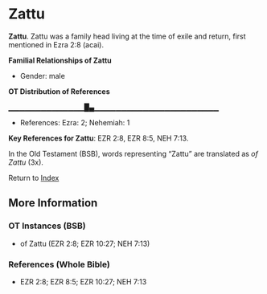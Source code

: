 # Zattu
**Zattu**. 
Zattu was a family head living at the time of exile and return, first mentioned in Ezra 2:8 (acai). 




**Familial Relationships of Zattu**


* Gender: male


**OT Distribution of References**

▁▁▁▁▁▁▁▁▁▁▁▁▁▁█▄▁▁▁▁▁▁▁▁▁▁▁▁▁▁▁▁▁▁▁▁▁▁▁
* References: Ezra: 2; Nehemiah: 1



**Key References for Zattu**: 
EZR 2:8, EZR 8:5, NEH 7:13. 


In the Old Testament (BSB), words representing “Zattu” are translated as 
*of Zattu* (3x). 




Return to [Index](00-Index.md)

## More Information

### OT Instances (BSB)

* of Zattu (EZR 2:8; EZR 10:27; NEH 7:13)



### References (Whole Bible)

* EZR 2:8; EZR 8:5; EZR 10:27; NEH 7:13



